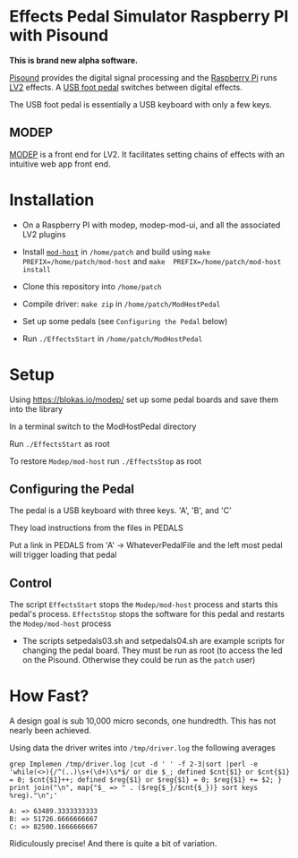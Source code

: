 # Effects Pedal Simulator Raspberry PI with Pisound

**This is brand new alpha software.**

[Pisound](https://blokas.io/pisound/) provides the digital signal processing and the [Raspberry Pi](https://www.raspberrypi.org/) runs [LV2](https://lv2plug.in/) effects.  A [USB foot pedal](https://www.cdholso.com/foot-pedal-switch/usb-3-triple-pedal-foot-switch.html) switches between digital effects.  

The USB foot pedal is essentially a USB keyboard with only a few keys.

## MODEP

[MODEP](https://blokas.io/modep/) is a front end for LV2.  It facilitates setting chains of effects with an intuitive web app front end.

# Installation

* On a Raspberry PI with modep, modep-mod-ui, and all the associated LV2 plugins

* Install [`mod-host`](https://github.com/moddevices/mod-host) in `/home/patch` and build using `make  PREFIX=/home/patch/mod-host` and `make  PREFIX=/home/patch/mod-host install`

* Clone this repository into `/home/patch`

* Compile driver: `make zip` in `/home/patch/ModHostPedal`

* Set up some pedals (see `Configuring the Pedal` below)

* Run `./EffectsStart`  in `/home/patch/ModHostPedal`

# Setup

Using https://blokas.io/modep/ set up some pedal boards and save them into the library

In a terminal switch to the ModHostPedal directory

Run `./EffectsStart` as root

To restore `Modep/mod-host` run `./EffectsStop` as root

## Configuring the Pedal

The pedal is a USB keyboard with three keys. 'A', 'B', and 'C'

They load  instructions from the files in PEDALS

Put a link in PEDALS from 'A' -> WhateverPedalFile and the left most pedal will trigger loading that pedal

## Control

The script `EffectsStart` stops the `Modep/mod-host` process and starts this pedal's process.  `EffectsStop` stops the software for this pedal and restarts the `Modep/mod-host` process

* The scripts setpedals03.sh  and  setpedals04.sh are example scripts for changing the pedal board.  They must be run as root (to access the led on the Pisound.  Otherwise they could be run as the `patch` user)

# How Fast?

A design goal is sub 10,000 micro seconds, one hundredth.  This has not nearly been achieved.

Using data the driver writes into `/tmp/driver.log` the following averages 

`grep Implemen /tmp/driver.log |cut -d ' ' -f 2-3|sort |perl -e 'while(<>){/^(..)\s+(\d+)\s*$/ or die $_; defined $cnt{$1} or $cnt{$1} = 0; $cnt{$1}++; defined $reg{$1} or $reg{$1} = 0; $reg{$1} += $2; } print join("\n", map{"$_ => " . ($reg{$_}/$cnt{$_})} sort keys %reg)."\n";'`

```
A: => 63489.3333333333
B: => 51726.6666666667
C: => 82500.1666666667
```


Ridiculously precise!  And there is quite a bit of variation.
